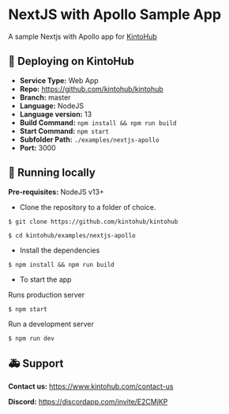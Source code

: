 # NextJS with Apollo Sample App

A sample Nextjs with Apollo app for [KintoHub](https://kintohub.com)

## :rocket: Deploying on KintoHub

- **Service Type:** Web App
- **Repo:** https://github.com/kintohub/kintohub
- **Branch:** master
- **Language:** NodeJS
- **Language version:** 13
- **Build Command:** `npm install && npm run build`
- **Start Command:** `npm start`
- **Subfolder Path:** `./examples/nextjs-apollo`
- **Port:** 3000

## :hammer: Running locally

**Pre-requisites:** NodeJS v13+

- Clone the repository to a folder of choice.

```
$ git clone https://github.com/kintohub/kintohub

$ cd kintohub/examples/nextjs-apollo
```

- Install the dependencies

```
$ npm install && npm run build
```

- To start the app 


Runs production server
```
$ npm start
```
Run a development server
```
$ npm run dev
```


## :ambulance: Support

**Contact us:** https://www.kintohub.com/contact-us

**Discord:** https://discordapp.com/invite/E2CMjKP
